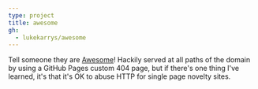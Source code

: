 ```yaml
---
type: project
title: awesome
gh:
  - lukekarrys/awesome
---
```


Tell someone they are [Awesome](http://who.lukelov.es/everything)! Hackily served at all paths of the domain by using a GitHub Pages custom 404 page, but if there's one thing I've learned, it's that it's OK to abuse HTTP for single page novelty sites.
